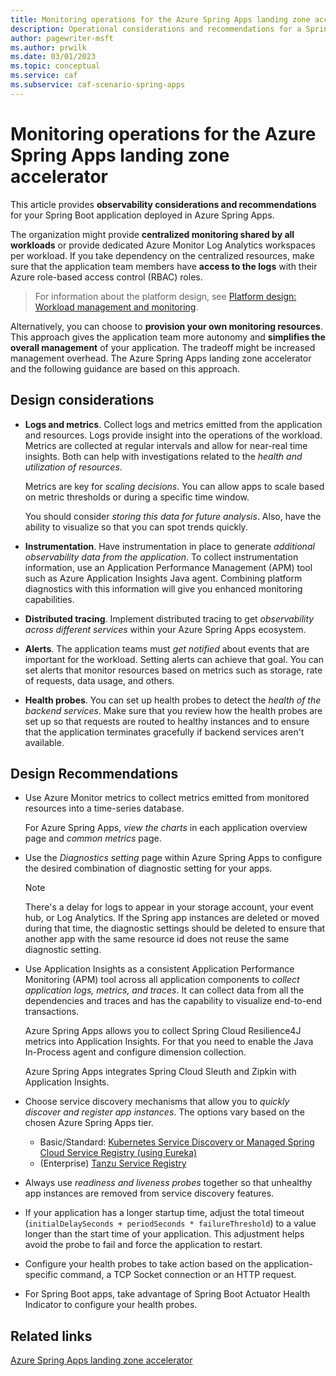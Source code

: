 ```yaml
---
title: Monitoring operations for the Azure Spring Apps landing zone accelerator
description: Operational considerations and recommendations for a Spring Boot workload.
author: pagewriter-msft
ms.author: prwilk
ms.date: 03/01/2023
ms.topic: conceptual
ms.service: caf
ms.subservice: caf-scenario-spring-apps
---
```


# Monitoring operations for the Azure Spring Apps landing zone accelerator


This article provides **observability considerations and recommendations** for your Spring Boot application deployed in Azure Spring Apps. 

The organization might provide **centralized monitoring shared by all workloads** or provide dedicated Azure Monitor Log Analytics workspaces per workload. If you take dependency on the centralized resources, make sure that the application team members have **access to the logs** with their Azure role-based access control (RBAC) roles.

> For information about the platform design, see [Platform design: Workload management and monitoring](/azure/cloud-adoption-framework/ready/landing-zone/design-area/management-workloads).

Alternatively, you can choose to **provision your own monitoring resources**. This approach gives the application team more autonomy and **simplifies the overall management** of your application. The tradeoff might be increased management overhead. The Azure Spring Apps landing zone accelerator and the following guidance are based on this approach. 

## Design considerations

- **Logs and metrics**. Collect logs and metrics emitted from the application and resources. Logs provide insight into the operations of the workload. Metrics are collected at regular intervals and allow for near-real time insights. Both can help with investigations related to the *health and utilization of resources*. 

    Metrics are key for _scaling decisions_. You can allow apps to scale based on metric thresholds or during a specific time window. 

    You should consider *storing this data for future analysis*. Also, have the ability to visualize so that you can spot trends quickly.

- **Instrumentation**. Have instrumentation in place to generate _additional observability data from the application_. To collect instrumentation information, use an Application Performance Management (APM) tool such as Azure Application Insights Java agent. Combining platform diagnostics with this information will give you enhanced monitoring capabilities. 

- **Distributed tracing**. Implement distributed tracing to get _observability across different services_ within your Azure Spring Apps ecosystem. 

- **Alerts**. The application teams must _get notified_ about events that are important for the workload. Setting alerts can achieve that goal. You can set alerts that monitor resources based on metrics such as storage, rate of requests, data usage, and others. 

- **Health probes**. You can set up health probes to detect the _health of the backend services_. Make sure that you review how the health probes are set up so that requests are routed to healthy instances and to ensure that the application terminates gracefully if backend services aren't available.

## Design Recommendations

- Use Azure Monitor metrics to collect metrics emitted from monitored resources into a time-series database. 
    
    For Azure Spring Apps, _view the charts_ in each application overview page and _common metrics_ page.

-  Use the _Diagnostics setting_ page within Azure Spring Apps to configure the desired combination of diagnostic setting for your apps.

    > [!NOTE] 
    > There's a delay for logs to appear in your storage account, your event hub, or Log Analytics. If the Spring app instances are deleted or moved during that time, the diagnostic settings should be deleted to ensure that another app with the same resource id does not reuse the same diagnostic setting.

- Use Application Insights as a consistent Application Performance Monitoring (APM) tool across all application components to _collect application logs, metrics, and traces_. It can collect data from all the dependencies and traces and has the capability to visualize end-to-end transactions. 

    Azure Spring Apps allows you to collect Spring Cloud Resilience4J metrics into Application Insights. For that you need to enable the Java In-Process agent and configure dimension collection. 

    Azure Spring Apps integrates Spring Cloud Sleuth and Zipkin with Application Insights.

- Choose service discovery mechanisms that allow you to _quickly discover and register app instances_. The options vary based on the chosen Azure Spring Apps tier. 

    - Basic/Standard: [Kubernetes Service Discovery or  Managed Spring Cloud Service Registry (using Eureka)](/azure/spring-apps/how-to-service-registration?pivots=programming-language-java)
    - (Enterprise) [Tanzu Service Registry](/azure/spring-apps/how-to-enterprise-service-registry) 

- Always use _readiness and liveness probes_ together so that unhealthy app instances are removed from service discovery features. 

- If your application has a longer startup time, adjust the total timeout (`initialDelaySeconds + periodSeconds * failureThreshold`) to a value longer than the start time of your application. This adjustment helps avoid the probe to fail and force the application to restart.

- Configure your health probes to take action based on the application-specific command, a TCP Socket connection or an HTTP request.

- For Spring Boot apps, take advantage of Spring Boot Actuator Health Indicator to configure your health probes.


## Related links

[Azure Spring Apps landing zone accelerator](./landing-zone-accelerator.md)